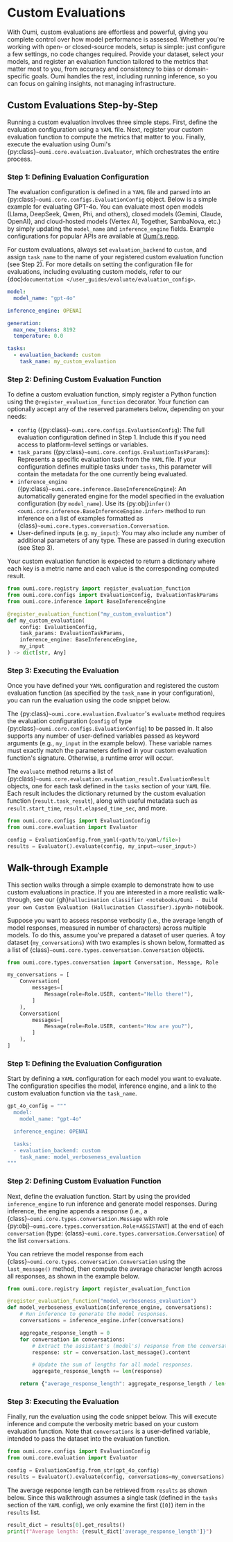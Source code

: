 # Custom Evaluations

With Oumi, custom evaluations are effortless and powerful, giving you complete control over how model performance is assessed. Whether you're working with open- or closed-source models, setup is simple: just configure a few settings, no code changes required. Provide your dataset, select your models, and register an evaluation function tailored to the metrics that matter most to you, from accuracy and consistency to bias or domain-specific goals. Oumi handles the rest, including running inference, so you can focus on gaining insights, not managing infrastructure.

## Custom Evaluations Step-by-Step

Running a custom evaluation involves three simple steps. First, define the evaluation configuration using a `YAML` file. Next, register your custom evaluation function to compute the metrics that matter to you. Finally, execute the evaluation using Oumi's {py:class}`~oumi.core.evaluation.Evaluator`, which orchestrates the entire process.

### Step 1: Defining Evaluation Configuration

The evaluation configuration is defined in a `YAML` file and parsed into an {py:class}`~oumi.core.configs.EvaluationConfig` object. Below is a simple example for evaluating GPT-4o. You can evaluate most open models (Llama, DeepSeek, Qwen, Phi, and others), closed models (Gemini, Claude, OpenAI), and cloud-hosted models (Vertex AI, Together, SambaNova, etc.) by simply updating the `model_name` and `inference_engine` fields. Example configurations for popular APIs are available at [Oumi's repo](https://github.com/oumi-ai/oumi/tree/main/configs/apis).

For custom evaluations, always set `evaluation_backend` to `custom`, and assign `task_name` to the name of your registered custom evaluation function (see Step 2). For more details on setting the configuration file for evaluations, including evaluating custom models, refer to our {doc}`documentation </user_guides/evaluate/evaluation_config>`.

```yaml
model:
  model_name: "gpt-4o"

inference_engine: OPENAI

generation:
  max_new_tokens: 8192
  temperature: 0.0

tasks:
  - evaluation_backend: custom
    task_name: my_custom_evaluation
```

### Step 2: Defining Custom Evaluation Function

To define a custom evaluation function, simply register a Python function using the `@register_evaluation_function` decorator. Your function can optionally accept any of the reserved parameters below, depending on your needs:

- `config` ({py:class}`~oumi.core.configs.EvaluationConfig`): The full evaluation configuration defined in Step 1. Include this if you need access to platform-level settings or variables.
- `task_params` ({py:class}`~oumi.core.configs.EvaluationTaskParams`): Represents a specific evaluation task from the `YAML` file. If your configuration defines multiple tasks under `tasks`, this parameter will contain the metadata for the one currently being evaluated.
- `inference_engine` ({py:class}`~oumi.core.inference.BaseInferenceEngine`): An automatically generated engine for the model specified in the evaluation configuration (by `model_name`). Use its {py:obj}`infer() <oumi.core.inference.BaseInferenceEngine.infer>` method to run inference on a list of examples formatted as {class}`~oumi.core.types.conversation.Conversation`.
- User-defined inputs (e.g. `my_input`): You may also include any number of additional parameters of any type. These are passed in during execution (see Step 3).

Your custom evaluation function is expected to return a dictionary where each key is a metric name and each value is the corresponding computed result.

```python
from oumi.core.registry import register_evaluation_function
from oumi.core.configs import EvaluationConfig, EvaluationTaskParams
from oumi.core.inference import BaseInferenceEngine

@register_evaluation_function("my_custom_evaluation")
def my_custom_evaluation(
    config: EvaluationConfig,
    task_params: EvaluationTaskParams,
    inference_engine: BaseInferenceEngine,
    my_input
) -> dict[str, Any]
```

### Step 3: Executing the Evaluation

Once you have defined your `YAML` configuration and registered the custom evaluation function (as specified by the `task_name` in your configuration), you can run the evaluation using the code snippet below.

The {py:class}`~oumi.core.evaluation.Evaluator`'s `evaluate` method requires the evaluation configuration (`config` of type {py:class}`~oumi.core.configs.EvaluationConfig`) to be passed in. It also supports any number of user-defined variables passed as keyword arguments (e.g., `my_input` in the example below). These variable names must exactly match the parameters defined in your custom evaluation function's signature. Otherwise, a runtime error will occur.

The `evaluate` method returns a list of {py:class}`~oumi.core.evaluation.evaluation_result.EvaluationResult` objects, one for each task defined in the `tasks` section of your `YAML` file. Each result includes the dictionary returned by the custom evaluation function (`result.task_result`), along with useful metadata such as `result.start_time`, `result.elapsed_time_sec`, and more.

```python
from oumi.core.configs import EvaluationConfig
from oumi.core.evaluation import Evaluator

config = EvaluationConfig.from_yaml(<path/to/yaml/file>)
results = Evaluator().evaluate(config, my_input=<user_input>)
```

## Walk-through Example

This section walks through a simple example to demonstrate how to use custom evaluations in practice. If you are interested in a more realistic walk-through, see our {gh}`hallucination classifier <notebooks/Oumi - Build your own Custom Evaluation (Hallucination Classifier).ipynb>` notebook.

Suppose you want to assess response verbosity (i.e., the average length of model responses, measured in number of characters) across multiple models. To do this, assume you’ve prepared a dataset of user queries. A toy dataset (`my_conversations`) with two examples is shown below, formatted as a list of {class}`~oumi.core.types.conversation.Conversation` objects.

```python
from oumi.core.types.conversation import Conversation, Message, Role

my_conversations = [
    Conversation(
        messages=[
            Message(role=Role.USER, content="Hello there!"),
        ]
    ),
    Conversation(
        messages=[
            Message(role=Role.USER, content="How are you?"),
        ]
    ),
]
```

### Step 1: Defining the Evaluation Configuration

Start by defining a `YAML` configuration for each model you want to evaluate. The configuration specifies the model, inference engine, and a link to the custom evaluation function via the `task_name`.

```python
gpt_4o_config = """
  model:
    model_name: "gpt-4o"

  inference_engine: OPENAI

  tasks:
  - evaluation_backend: custom
    task_name: model_verboseness_evaluation
"""
```

### Step 2: Defining Custom Evaluation Function

Next, define the evaluation function. Start by using the provided `inference_engine` to run inference and generate model responses. During inference, the engine appends a response (i.e., a {class}`~oumi.core.types.conversation.Message` with role {py:obj}`~oumi.core.types.conversation.Role`=`ASSISTANT`) at the end of each `conversation` (type: {class}`~oumi.core.types.conversation.Conversation`) of the list `conversations`.

You can retrieve the model response from each {class}`~oumi.core.types.conversation.Conversation` using the `last_message()` method, then compute the average character length across all responses, as shown in the example below.

```python
from oumi.core.registry import register_evaluation_function

@register_evaluation_function("model_verboseness_evaluation")
def model_verboseness_evaluation(inference_engine, conversations):
    # Run inference to generate the model responses.
    conversations = inference_engine.infer(conversations)

    aggregate_response_length = 0
    for conversation in conversations:
        # Extract the assistant's (model's) response from the conversation.
        response: str = conversation.last_message().content

        # Update the sum of lengths for all model responses.
        aggregate_response_length += len(response)

    return {"average_response_length": aggregate_response_length / len(conversations)}
```

### Step 3: Executing the Evaluation

Finally, run the evaluation using the code snippet below. This will execute inference and compute the verbosity metric based on your custom evaluation function. Note that `conversations` is a user-defined variable, intended to pass the dataset into the evaluation function.

```python
from oumi.core.configs import EvaluationConfig
from oumi.core.evaluation import Evaluator

config = EvaluationConfig.from_str(gpt_4o_config)
results = Evaluator().evaluate(config, conversations=my_conversations)
```


The average response length can be retrieved from `results` as shown below. Since this walkthrough assumes a single task (defined in the `tasks` section of the `YAML` config), we only examine the first (`[0]`) item in the `results` list.

```python
result_dict = results[0].get_results()
print(f"Average length: {result_dict['average_response_length']}")
```
